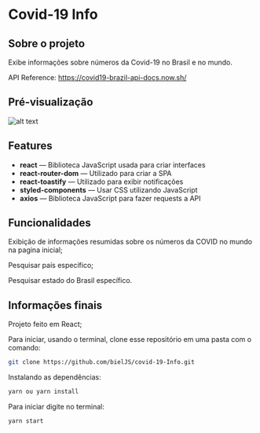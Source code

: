 # Covid-19 Info

## Sobre o projeto

Exibe informações sobre números da Covid-19 no Brasil e no mundo.

API Reference: https://covid19-brazil-api-docs.now.sh/



## Pré-visualização

![alt text](https://i.imgur.com/BHPHWtO.gif)



## Features

- **react** — Biblioteca JavaScript usada para criar interfaces
- **react-router-dom**    — Utilizado para criar a SPA
- **react-toastify**    — Utilizado para exibir notificações
- **styled-components**    — Usar CSS utilizando JavaScript
- **axios** — Biblioteca JavaScript para fazer requests a API



## Funcionalidades
Exibição de informações resumidas sobre os números da COVID no mundo na pagina inicial;

Pesquisar país específico;

Pesquisar estado do Brasil específico.




## Informações finais
Projeto feito em React;

Para iniciar, usando o terminal, clone esse repositório em uma pasta com o comando:
```bash
git clone https://github.com/bielJS/covid-19-Info.git
```
Instalando as dependências:
```bash
yarn ou yarn install
```

Para iniciar digite no terminal:
```bash
yarn start
```

